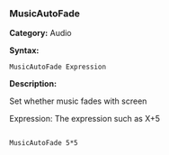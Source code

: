 ### MusicAutoFade

**Category:**
Audio

**Syntax:**

```scorpionengine
MusicAutoFade Expression
```

**Description:**

Set whether music fades with screen

Expression: The expression such as X+5

```scorpionengine

MusicAutoFade 5*5

```
